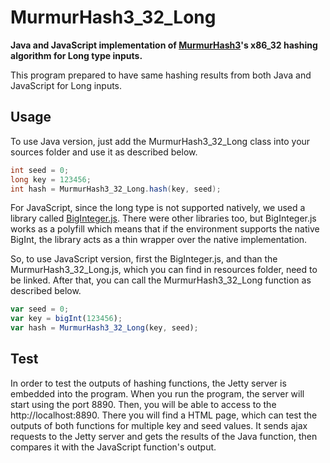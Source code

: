 # MurmurHash3_32_Long
**Java and JavaScript implementation of [MurmurHash3](https://github.com/aappleby/smhasher)'s x86_32 hashing algorithm for Long type inputs.**

This program prepared to have same hashing results from both Java and JavaScript for Long inputs.

## Usage
To use Java version, just add the MurmurHash3_32_Long class into your sources folder and use it as described below.

```java
int seed = 0;
long key = 123456;
int hash = MurmurHash3_32_Long.hash(key, seed);
```

For JavaScript, since the long type is not supported natively, we used a library called [BigInteger.js](https://github.com/peterolson/BigInteger.js). 
There were other libraries too, but BigInteger.js works as a polyfill which means that if the environment supports the native BigInt, 
the library acts as a thin wrapper over the native implementation.

So, to use JavaScript version, first the BigInteger.js, and than the MurmurHash3_32_Long.js, which you can find in resources folder, need to be linked. After that, you can call the MurmurHash3_32_Long function as described below.

```JavaScript
var seed = 0;
var key = bigInt(123456);
var hash = MurmurHash3_32_Long(key, seed);
```

## Test

In order to test the outputs of hashing functions, the Jetty server is embedded into the program.
When you run the program, the server will start using the port 8890. Then, you will be able to access to the http://localhost:8890.
There you will find a HTML page, which can test the outputs of both functions for multiple key and seed values. It sends ajax requests to the Jetty server
and gets the results of the Java function, then compares it with the JavaScript function's output.